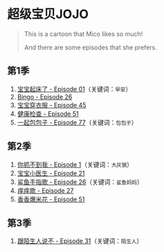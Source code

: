 # 超级宝贝JOJO

> This is a cartoon that Mico likes so much!
> 
> And there are some episodes that she prefers.

## 第1季

1. [宝宝起床了 - Episode 01](https://www.iqiyi.com/v_2dum6u5db1k.html)（关键词：`早安`）
2. [Bingo - Episode 26](https://www.iqiyi.com/v_19rvm5gpj8.html)
3. [宝宝穿衣服 - Episode 45](https://www.iqiyi.com/v_19rwjrwy0w.html) 
4. [健康检查 - Episode 51](https://www.iqiyi.com/v_onlibyemm8.html)
5. [一起包包子 - Episode 77](https://www.iqiyi.com/v_19ry9bpja4.html)（关键词：`包包子`）

## 第2季

1. [你抓不到我 - Episode 1](https://www.iqiyi.com/v_25ki164c93o.html)（关键词：`大灰狼`）
1. [宝宝小医生 - Episode 21](https://www.iqiyi.com/v_25ki164c93o.html)
2. [鲨鱼手指歌 - Episode 26](https://www.iqiyi.com/v_1o7wzgz8yao.html)（关键词：`鲨鱼妈妈`）
3. [痒痒歌 - Episode 27](https://www.iqiyi.com/v_194tsmkrgy8.html)
4. [香香爆米花 - Episode 51](https://www.iqiyi.com/v_194tsmkrgy8.html)

## 第3季

1. [跟陌生人说不 - Episode 31](https://www.iqiyi.com/v_un72cew43s.html)（关键词：`陌生人`）
